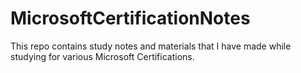 # MicrosoftCertificationNotes
This repo contains study notes and materials that I have made while studying for various Microsoft Certifications.
